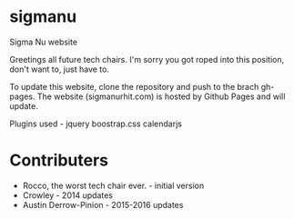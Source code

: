 sigmanu
=======

Sigma Nu website

Greetings all future tech chairs. I'm sorry you got roped into this position, don't want to, just have to.

To update this website, clone the repository and push to the brach gh-pages. The website (sigmanurhit.com) is hosted by Github Pages and will update. 

Plugins used -
jquery
boostrap.css
calendarjs

Contributers
========
- Rocco, the worst tech chair ever. - initial version
- Crowley - 2014 updates
- Austin Derrow-Pinion - 2015-2016 updates